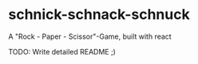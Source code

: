 # schnick-schnack-schnuck
A "Rock - Paper - Scissor"-Game, built with react

TODO: Write detailed README ;)
